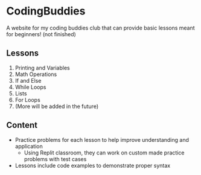 # CodingBuddies
A website for my coding buddies club that can provide basic lessons meant for beginners! (not finished)

## Lessons
1. Printing and Variables
2. Math Operations
3. If and Else
4. While Loops
5. Lists
6. For Loops
7. (More will be added in the future)

## Content
* Practice problems for each lesson to help improve understanding and application
  * Using Replit classroom, they can work on custom made practice problems with test cases
* Lessons include code examples to demonstrate proper syntax
